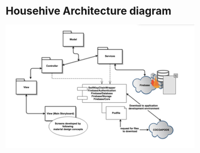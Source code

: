 # Househive Architecture diagram




![architecture diagram](https://github.com/Venkata-Santhosh/househive/blob/master/architecture.jpeg)
